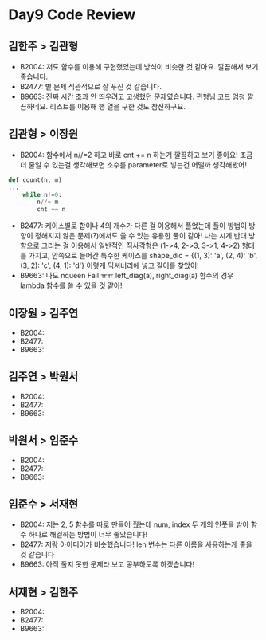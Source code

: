# Day9 Code Review

## 김한주 > 김관형
- B2004: 저도 함수를 이용해 구현했었는데 방식이 비슷한 것 같아요. 깔끔해서 보기 좋습니다.
- B2477: 별 문제 직관적으로 잘 푸신 것 같습니다.
- B9663: 진짜 시간 초과 안 띄우려고 고생했던 문제였습니다. 관형님 코드 엄청 깔끔하네요. 리스트를 이용해 행 열을 구한 것도 참신하구요.

## 김관형 > 이장원
- B2004: 함수에서 n//=2 하고 바로 cnt += n 하는거 깔끔하고 보기 좋아요! 조금 더 줄일 수 있는걸 생각해보면 소수를 parameter로 넣는건 어떨까 생각해봤어!
```python
def count(n, m) 
...
    while n!=0:
        n//= m
        cnt += n
 ```
- B2477: 케이스별로 합이나 4의 개수가 다른 걸 이용해서 풀었는데 풀이 방법이 방향이 정해지지 않은 문제(?)에서도 쓸 수 있는 유용한 풀이 같아!
나는 시계 반대 방향으로 그리는 걸 이용해서 일반적인 직사각형은 (1->4, 2->3, 3->1, 4->2) 형태를 가지고, 안쪽으로 들어간 특수한 케이스를
shape_dic = {(1, 3): 'a', (2, 4): 'b', (3, 2): 'c', (4, 1): 'd'} 이렇게 딕셔너리에 넣고 길이를 찾았어!
- B9663: 나도 nqueen Fail ㅠㅠ left_diag(a), right_diag(a) 함수의 경우 lambda 함수를 쓸 수 있을 것 같아! 

## 이장원 > 김주연
- B2004:
- B2477:
- B9663:

## 김주연 > 박원서
- B2004:
- B2477:
- B9663:

## 박원서 > 임준수
- B2004:
- B2477:
- B9663:

## 임준수 > 서재현
- B2004: 저는 2, 5 함수를 따로 만들어 줬는데 num, index 두 개의 인풋을 받아 함수 하나로 해결하는 방법이 너무 좋았습니다!
- B2477: 저랑 아이디어가 비슷했습니다! len 변수는 다른 이름을 사용하는게 좋을 것 같습니다
- B9663: 아직 풀지 못한 문제라 보고 공부하도록 하겠습니다!

## 서재현 > 김한주
- B2004:
- B2477:
- B9663:
